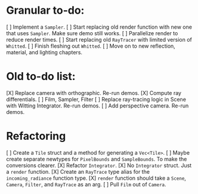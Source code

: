 # Granular to-do:

[ ] Implement a `Sampler`.
[ ] Start replacing old render function with new one that uses `Sampler`. Make sure demo still works.
[ ] Parallelize render to reduce render times.
[ ] Start replacing old `RayTracer` with limited version of `Whitted`. 
[ ] Finish fleshing out `Whitted`.
[ ] Move on to new reflection, material, and lighting chapters.

# Old to-do list:

[X] Replace camera with orthographic. Re-run demos.
[X] Compute ray differentials.
[ ] Film, Sampler, Filter
[ ] Replace ray-tracing logic in Scene with Witting Integrator. Re-run demos. 
[ ] Add perspective camera. Re-run demos.

# Refactoring

[ ] Create a `Tile` struct and a method for generating a `Vec<Tile>`.
[ ] Maybe create separate newtypes for `PixelBounds` and `SampleBounds`. To make the conversions clearer.
[X] Refactor `Integrator`.
    [X] No `Integrator` struct. Just a `render` function.
    [X] Create an `RayTrace` type alias for the `incoming_radiance` function type.
    [X] `render` function should take a `Scene`, `Camera`, `Filter`, and `RayTrace` as an arg.
[ ] Pull `Film` out of `Camera`.
